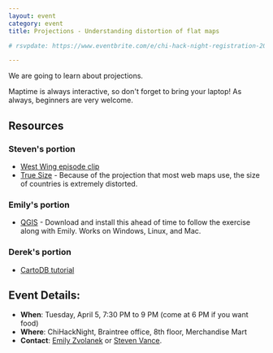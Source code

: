 ```yaml
---
layout: event
category: event
title: Projections - Understanding distortion of flat maps

# rsvpdate: https://www.eventbrite.com/e/chi-hack-night-registration-20361601097

---
```

We are going to learn about projections. 

Maptime is always interactive, so don't forget to bring your laptop! As always, beginners are very welcome.

## Resources

### Steven's portion
- [West Wing episode clip](https://www.youtube.com/watch?v=vVX-PrBRtTY)
- [True Size](http://thetruesize.com/) - Because of the projection that most web maps use, the size of countries is extremely distorted. 

### Emily's portion
- [QGIS](http://www.qgis.org) - Download and install this ahead of time to follow the exercise along with Emily. Works on Windows, Linux, and Mac. 

### Derek's portion
- [CartoDB tutorial](https://docs.google.com/document/d/1edLKCDe3gQ1gaVqsMoQcdttrK3OdSkGWb5SmXSZvrOg/edit#)

## Event Details:

- **When**: Tuesday, April 5, 7:30 PM to 9 PM (come at 6 PM if you want food)
- **Where**: ChiHackNight, Braintree office, 8th floor, Merchandise Mart
- **Contact**: [Emily Zvolanek](mailto:maptimechi@gmail.com) or [Steven Vance](steve@stevevance.net).